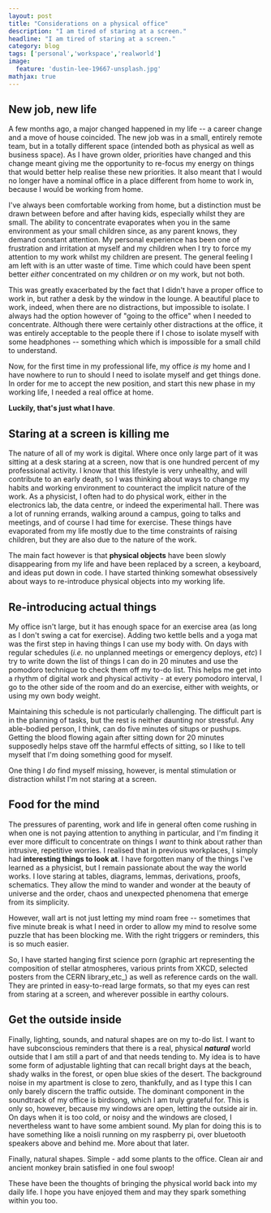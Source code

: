 ```yaml
---
layout: post
title: "Considerations on a physical office"
description: "I am tired of staring at a screen."
headline: "I am tired of staring at a screen."
category: blog
tags: ['personal','workspace','realworld']
image: 
  feature: 'dustin-lee-19667-unsplash.jpg'
mathjax: true
---
```


## New job, new life

A few months ago, a major changed happened in my life -- a career change and a move of house coincided.
The new job was in a small, entirely remote team, but in a totally different space (intended both as physical as well as business space).
As I have grown older, priorities have changed and this change meant giving me the opportunity to re-focus my energy on things that would better help realise these new priorities.
It also meant that I would no longer have a nominal office in a place different from home to work in, because I would be working from home.

I've always been comfortable working from home, but a distinction must be drawn between before and after having kids, especially whilst they are small.
The ability to concentrate evaporates when you in the same environment as your small children since, as any parent knows, they demand constant attention.
My personal experience has been one of frustration and irritation at myself and my children when I try to force my attention to my work whilst my children are present.
The general feeling I am left with is an utter waste of time.
Time which could have been spent better _either_ concentrated on my children _or_ on my work, but not both.

This was greatly exacerbated by the fact that I didn't have a proper office to work in, but rather a desk by the window in the lounge.
A beautiful place to work, indeed, when there are no distractions, but impossible to isolate.
I always had the option however of "going to the office" when I needed to concentrate.
Although there were certainly other distractions at the office, it was entirely acceptable to the people there if I chose to isolate myself with some headphones -- something which which is impossible for a small child to understand.

Now, for the first time in my professional life, my office _is_ my home and I have nowhere to run to should I need to isolate myself and get things done.
In order for me to accept the new position, and start this new phase in my working life, I needed a real office at home.

**Luckily, that's just what I have**.

## Staring at a screen is killing me

The nature of all of my work is digital.
Where once only large part of it was sitting at a desk staring at a screen, now that is one hundred percent of my professional activity.
I know that this lifestyle is very unhealthy, and will contribute to an early death, so I was thinking about ways to change my habits and working environment to counteract the implicit nature of the work.
As a physicist, I often had to do physical work, either in the electronics lab, the data centre, or indeed the experimental hall.
There was a lot of running errands, walking around a campus, going to talks and meetings, and of course I had time for exercise.
These things have evaporated from my life mostly due to the time constraints of raising children, but they are also due to the nature of the work.

The main fact however is that **physical objects** have been slowly disappearing from my life and have been replaced by a screen, a keyboard, and ideas put down in code.
I have started thinking somewhat obsessively about ways to re-introduce physical objects into my working life.

## Re-introducing actual things

My office isn't large, but it has enough space for an exercise area (as long as I don't swing a cat for exercise).
Adding two kettle bells and a yoga mat was the first step in having things I can use my body with.
On days with regular schedules (_i.e._ no unplanned meetings or emergency deploys, _etc_) I try to write down the list of things I can do in 20 minutes and use the pomodoro technique to check them off my to-do list.
This helps me get into a rhythm of digital work and physical activity - at every pomodoro interval, I go to the other side of the room and do an exercise, either with weights, or using my own body weight.

Maintaining this schedule is not particularly challenging.
The difficult part is in the planning of tasks, but the rest is neither daunting nor stressful.
Any able-bodied person, I think, can do five minutes of situps or pushups.
Getting the blood flowing again after sitting down for 20 minutes supposedly helps stave off the harmful effects of sitting, so I like to tell myself that I'm doing something good for myself.

One thing I _do_ find myself missing, however, is mental stimulation or distraction whilst I'm not staring at a screen.

## Food for the mind

The pressures of parenting, work and life in general often come rushing in when one is not paying attention to anything in particular, and I'm finding it ever more difficult to concentrate on things I _want_ to think about rather than intrusive, repetitive worries.
I realised that in previous workplaces, I simply had **interesting things to look at**.
I have forgotten many of the things I've learned as a physicist, but I remain passionate about the way the world works.
I love staring at tables, diagrams, lemmas, derivations, proofs, schematics.
They allow the mind to wander and wonder at the beauty of universe and the order, chaos and unexpected phenomena that emerge from its simplicity.

However, wall art is not just letting my mind roam free -- sometimes that five minute break is what I need in order to allow my mind to resolve some puzzle that has been blocking me.
With the right triggers or reminders, this is so much easier.

So, I have started hanging first science porn (graphic art representing the composition of stellar atmospheres, various prints from XKCD, selected posters from the CERN library_etc_) as well as reference cards on the wall.
They are printed in easy-to-read large formats, so that my eyes can rest from staring at a screen, and wherever possible in earthy colours.

## Get the outside inside

Finally, lighting, sounds, and natural shapes are on my to-do list. I want to have subconscious reminders that there is a real, physical ***natural*** world outside that I am still a part of and that needs tending to.
My idea is to have some form of adjustable lighting that can recall bright days at the beach, shady walks in the forest, or open blue skies of the desert.
The background noise in my apartment is close to zero, thankfully, and as I type this I can only barely discern the traffic outside.
The dominant component in the soundtrack of my office is birdsong, which I am truly grateful for.
This is only so, however, because my windows are open, letting the outside air in.
On days when it is too cold, or noisy and the windows are closed, I nevertheless want to have some ambient sound.
My plan for doing this is to have something like a noisli running on my raspberry pi, over bluetooth speakers above and behind me.
More about that later.

Finally, natural shapes.
Simple - add some plants to the office.
Clean air and ancient monkey brain satisfied in one foul swoop!

These have been the thoughts of bringing the physical world back into my daily life.
I hope you have enjoyed them and may they spark something within you too.
